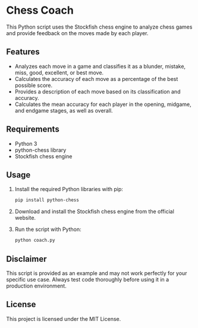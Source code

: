 # Chess Coach

This Python script uses the Stockfish chess engine to analyze chess games and provide feedback on the moves made by each player.

## Features

- Analyzes each move in a game and classifies it as a blunder, mistake, miss, good, excellent, or best move.
- Calculates the accuracy of each move as a percentage of the best possible score.
- Provides a description of each move based on its classification and accuracy.
- Calculates the mean accuracy for each player in the opening, midgame, and endgame stages, as well as overall.

## Requirements

- Python 3
- python-chess library
- Stockfish chess engine

## Usage

1. Install the required Python libraries with pip:

    ```bash
    pip install python-chess
    ```

2. Download and install the Stockfish chess engine from the official website.

3. Run the script with Python:

    ```bash
    python coach.py
    ```

## Disclaimer

This script is provided as an example and may not work perfectly for your specific use case. Always test code thoroughly before using it in a production environment.

## License

This project is licensed under the MIT License.

